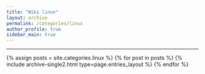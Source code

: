 ```yaml
---
title: "Wiki linux"
layout: archive
permalink: /categories/linux
author_profile: true
sidebar_main: true
---
```


<!-- 공백이 포함되어 있는 카테고리 이름의 경우 site.categories.['a b c'] 이런식으로! -->

***

{% assign posts = site.categories.linux %}
{% for post in posts %} {% include archive-single2.html type=page.entries_layout %} {% endfor %}

